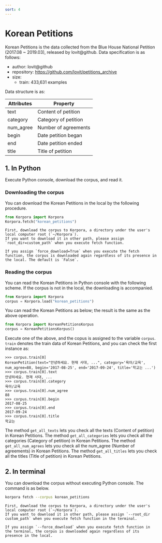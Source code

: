 ```yaml
---
sort: 4
---
```


# Korean Petitions

Korean Petitions is the data collected from the Blue House National Petition (2017.08 ~ 2019.03), released by lovit@github.
Data specification is as follows:

- author: lovit@github
- repository: https://github.com/lovit/petitions_archive
- size:
  - train: 433,631 examples

Data structure is as:

|Attributes|Property|
|---|---|
|text|Content of petition|
|category|Category of petition|
|num_agree|Number of agreements|
|begin|Date petition began|
|end|Date petition ended|
|title|Title of petition|

## 1. In Python

Execute Python console, download the corpus, and read it.

### Downloading the corpus

You can download the Korean Petitions in the local by the following procedure.

```python
from Korpora import Korpora
Korpora.fetch("korean_petitions")
```

```note
First, download the corpus to Korpora, a directory under the user's local computer root (`~/Korpora`).
If you want to download it in other path, please assign `root_dir=custom_path` when you execute fetch function.
```

```tip
If you assign `force_download=True` when you execute the fetch function, the corpus is downloaded again regardless of its presence in the local. The default is `False`.
```


### Reading the corpus

You can read the Korean Petitions in Python console with the following scheme.
If the corpus is not in the local, the downloading is accompanied.

```python
from Korpora import Korpora
corpus = Korpora.load("korean_petitions")
```

You can read the Korean Petitions as below;
the result is the same as the above operation.

```python
from Korpora import KoreanPetitionsKorpus
corpus = KoreanPetitionsKorpus()
```

Execute one of the above, and the copus is assigned to the variable `corpus`.
`train` denotes the train data of Korean Petitions, and you can check the first instance as:

```
>>> corpus.train[0]
KoreanPetition(text="안녕하세요. 현재 사대, ...", category='육아/교육', num_agree=88, begin='2017-08-25', end='2017-09-24', title='학교는 ...')
>>> corpus.train[0].text
안녕하세요. 현재 사대, ...
>>> corpus.train[0].category
육아/교육
>>> corpus.train[0].num_agree
88
>>> corpus.train[0].begin
2017-08-25
>>> corpus.train[0].end
2017-09-24
>>> corpus.train[0].title
학교는 
```

The method `get_all_texts` lets you check all the texts (Content of petition) in Korean Petitions.
The method `get_all_categories` lets you check all the categories (Category of petition) in Korean Petitions.
The method `get_all_num_agrees` lets you check all the num_agree (Number of agreements) in Korean Petitions.
The method `get_all_titles` lets you check all the titles (Title of petition) in Korean Petitions.

## 2. In terminal 

You can download the corpus without executing Python console.
The command is as below.

```bash
korpora fetch --corpus korean_petitions
```

```note
First, download the corpus to Korpora, a directory under the user's local computer root (`~/Korpora`).
If you want to download it in other path, please assign `--root_dir custom_path` when you execute fetch function in the terminal.
```

```tip
If you assign `--force_download` when you execute fetch function in the terminal, the corpus is downloaded again regardless of its presence in the local.
```

